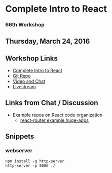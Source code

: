 # Complete Intro to React

### 66th Workshop

## Thursday, March 24, 2016 


## Workshop Links

* [Complete Intro to React](https://btholt.github.io/complete-intro-to-react/)
* [Git Repo](https://github.com/btholt/complete-intro-to-react)
* [Video and Chat](https://frontendmasters.com/live-event/intro-react-live/)
* [Livestream](https://livestream.com/accounts/4894689/events/5033959)

## Links from Chat / Discussion

* Example repos on React code organization
    * [react-router example huge-apps](https://github.com/reactjs/react-router/tree/master/examples/huge-apps)

## Snippets

### webserver

```
npm install -g http-server
http-server -p 8080 ./
```


## 
